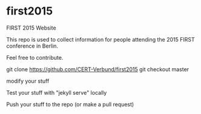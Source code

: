 # first2015
FIRST 2015 Website

This repo is used to collect information for people attending the 2015 FIRST conference in Berlin.

Feel free to contribute.


git clone https://github.com/CERT-Verbund/first2015
git checkout master

modify your stuff

Test your stuff with "jekyll serve" locally

Push your stuff to the repo (or make a pull request)

